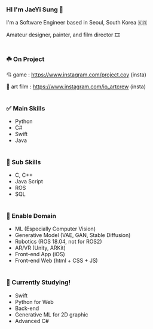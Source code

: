 ### HI I'm JaeYi Sung 🦋

I'm a Software Engineer based in Seoul, South Korea 🇰🇷

Amateur designer, painter, and film director 🎞️
<br/> <br/> 
### ☘️ On Project
💘 game : https://www.instagram.com/project.coy (insta)

🐋 art film : https://www.instagram.com/io_artcrew (insta)
<br/><br/> 

### ✅ Main Skills
- Python
- C#
- Swift
- Java
<br/><br/> 

### 🎯 Sub Skills
- C, C++
- Java Script
- ROS
- SQL
<br/><br/> 

### 🌝 Enable Domain
- ML (Especially Computer Vision)
- Generative Model (VAE, GAN, Stable Diffusion)
- Robotics (ROS 18.04, not for ROS2)
- AR/VR (Unity, ARKit)
- Front-end App (iOS)
- Front-end Web (html + CSS + JS)
<br/><br/> 

### 🚀 Currently Studying! 
- Swift
- Python for Web
- Back-end
- Generative ML for 2D graphic
- Advanced C#
<br/><br/> 

